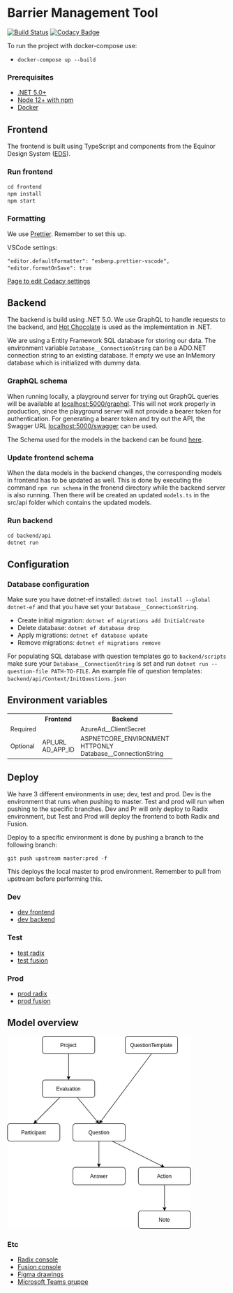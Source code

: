 # Barrier Management Tool
[![Build Status](https://dev.azure.com/lambdaville/Fusion-BMT/_apis/build/status/equinor.fusion-bmt?branchName=master)](https://dev.azure.com/lambdaville/Fusion-BMT/_build/latest?definitionId=22&branchName=master)
[![Codacy Badge](https://app.codacy.com/project/badge/Grade/45edba07b87447489c54a51867141261)](https://www.codacy.com/gh/equinor/fusion-bmt/dashboard?utm_source=github.com&amp;utm_medium=referral&amp;utm_content=equinor/fusion-bmt&amp;utm_campaign=Badge_Grade)

To run the project with docker-compose use:

* `docker-compose up --build`

### Prerequisites
* [.NET 5.0+](https://dotnet.microsoft.com/download/dotnet/5.0)
* [Node 12+ with npm](https://github.com/nodesource/distributions/blob/master/README.md)
* [Docker](https://docs.docker.com/engine/install/)


## Frontend
The frontend is built using TypeScript and components from the Equinor Design System ([EDS](https://eds.equinor.com/components/component-status/)).

### Run frontend
```
cd frontend
npm install
npm start
```

### Formatting
We use [Prettier](frontend/.prettierrc.json). Remember to set this up. 

VSCode settings:
```
"editor.defaultFormatter": "esbenp.prettier-vscode",
"editor.formatOnSave": true
```

[Page to edit Codacy settings](https://app.codacy.com/p/366408/patterns/list?engine=cf05f3aa-fd23-4586-8cce-5368917ec3e5)

## Backend
The backend is build using .NET 5.0. We use GraphQL to handle requests
to the backend, and [Hot Chocolate](https://github.com/ChilliCream/hotchocolate)
is used as the implementation in .NET.

We are using a Entity Framework SQL database for storing our data.
The environment variable `Database__ConnectionString` can be a ADO.NET connection
string to an existing database. If empty we use an InMemory database which is
initialized with dummy data.

### GraphQL schema
When running locally, a playground server for trying out GraphQL queries will be
available at [localhost:5000/graphql](http://localhost:5000/graphql/).
This will not work properly in production, since the playground server will not provide a
bearer token for authentication. For generating a bearer token and try out the
API, the Swagger URL [localhost:5000/swagger](http://localhost:5000/swagger/index.html) can be used.

The Schema used for the models in the backend can be found [here](https://backend-fusion-bmt-dev.radix.equinor.com/graphql?sdl).

### Update frontend schema
When the data models in the backend changes, the corresponding models in frontend has to be updated as well. This is done by executing the command `npm run schema` in the fronend directory while the backend server is also running. Then there will be created an updated `models.ts` in the src/api folder which contains the updated models.


### Run backend
```
cd backend/api
dotnet run
```

## Configuration

### Database configuration
Make sure you have dotnet-ef installed: `dotnet tool install --global dotnet-ef`
and that you have set your `Database__ConnectionString`.

* Create initial migration: `dotnet ef migrations add InitialCreate`
* Delete database: `dotnet ef database drop`
* Apply migrations: `dotnet ef database update`
* Remove migrations: `dotnet ef migrations remove`

For populating SQL database with question templates go to `backend/scripts`
make sure your `Database__ConnectionString` is set and run
`dotnet run --question-file PATH-TO-FILE`. An example file of question templates:
`backend/api/Context/InitQuestions.json`


## Environment variables
<table>
    <tr>
        <th></th>
        <th>Frontend</th>
        <th>Backend</th>
    </tr>
    <tr>
        <td>Required</td>
        <td></td>
        <td>AzureAd__ClientSecret</td>
    </tr>
    <tr>
        <td>Optional</td>
        <td>
            API_URL<br/>
            AD_APP_ID
        </td>
        <td>
            ASPNETCORE_ENVIRONMENT<br/>
            HTTPONLY<br/>
            Database__ConnectionString
        </td>
    </tr>
</table>

## Deploy

We have 3 different environments in use; dev, test and prod. Dev is the
environment that runs when pushing to master. Test and prod will run when
pushing to the specific branches. Dev and Pr will only deploy to Radix environment,
but Test and Prod will deploy the frontend to both Radix and Fusion.

Deploy to a specific environment is done by pushing a branch to the following
branch:
```
git push upstream master:prod -f
```
This deploys the local master to prod environment. Remember to pull from upstream
before performing this.

### Dev
* [dev frontend](https://frontend-fusion-bmt-dev.radix.equinor.com)
* [dev backend](https://backend-fusion-bmt-dev.radix.equinor.com/swagger/index.html)
### Test
* [test radix](https://frontend-fusion-bmt-dev.radix.equinor.com)
* [test fusion](https://pro-s-portal-ci.azurewebsites.net/apps/bmt)
### Prod
* [prod radix](https://fusion-bmt.app.radix.equinor.com/)
* [prod fusion](https://fusion.equinor.com/apps/bmt)

## Model overview

![alt text](docs/model.png?raw=true "Simple domain model diagram")

### Etc
* [Radix console](https://console.radix.equinor.com/applications/pia)
* [Fusion console](https://admin.ci.fusion-dev.net/apps)
* [Figma drawings](https://www.figma.com/proto/wAzF4PAx9OPOoMGtsaju06/BMT?node-id=1%3A3110&viewport=650%2C493%2C0.052038900554180145&scaling=min-zoom)
* [Microsoft Teams gruppe](https://teams.microsoft.com/_#/conversations/Generelt?threadId=19:bfb40c49b3e2494fa69763c4bcf642a9@thread.tacv2&ctx=channel)

